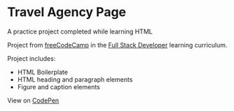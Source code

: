 # Travel Agency Page
A practice project completed while learning HTML

Project from [freeCodeCamp][Learning Site] in the [Full Stack Developer][Curriculum] learning curriculum.

Project includes:
* HTML Boilerplate
* HTML heading and paragraph elements
* Figure and caption elements

View on [CodePen][CodePen]

[Learning Site]: https://www.freecodecamp.org/
[Curriculum]: https://www.freecodecamp.org/learn/full-stack-developer
[CodePen]: https://codepen.io/Mordechai-Pal/pen/OPLxGpV
